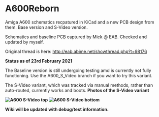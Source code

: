 # A600Reborn

Amiga A600 schematics recpatured in KiCad and a new PCB design from them. Base version and S-Video version.

Schematics and baseline PCB captured by Mick @ EAB. Checked and updated by myself.

Original thread is here: http://eab.abime.net/showthread.php?t=98176

<B>Status as of 23rd February 2021</B><P>
  
The Baseline version is still undergoing testing amd is currently not fully functioning. 
Use the A600_S_Video branch if you want to try this variant.

The S-Video variant, which was tracked via manual methods, rather than auto-routed, currently works and boots.
<B> Photos of the S-Video variant<B>

![A600 S-Video top](https://github.com/istedman/A600Reborn/blob/master/a600front.jpg)
![A600 S-Video bottom](https://github.com/istedman/A600Reborn/blob/master/a600back.jpg)

Wiki will be updated with debug/test information.
